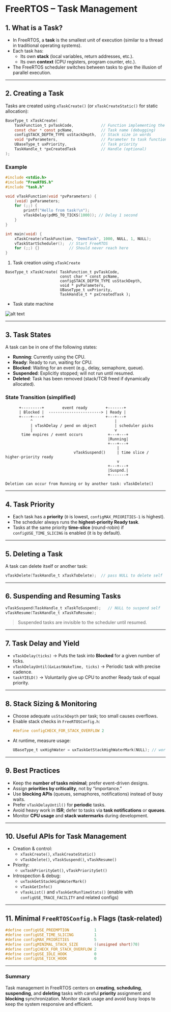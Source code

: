 # FreeRTOS – Task Management

## 1. What is a Task?
- In FreeRTOS, a **task** is the smallest unit of execution (similar to a thread in traditional operating systems).
- Each task has:
  - Its own **stack** (local variables, return addresses, etc.).
  - Its own **context** (CPU registers, program counter, etc.).
- The FreeRTOS scheduler switches between tasks to give the illusion of parallel execution.

---

## 2. Creating a Task
Tasks are created using `xTaskCreate()` (or `xTaskCreateStatic()` for static allocation):

```c
BaseType_t xTaskCreate(
    TaskFunction_t pvTaskCode,            // Function implementing the task
    const char * const pcName,            // Task name (debugging)
    configSTACK_DEPTH_TYPE usStackDepth,  // Stack size in words
    void *pvParameters,                   // Parameter to task function
    UBaseType_t uxPriority,               // Task priority
    TaskHandle_t *pxCreatedTask           // Handle (optional)
);
```

### Example
```c
#include <stdio.h>
#include "FreeRTOS.h"
#include "task.h"

void vTaskFunction(void *pvParameters) {
    (void) pvParameters;
    for (;;) {
        printf("Hello from task!\n");
        vTaskDelay(pdMS_TO_TICKS(1000)); // Delay 1 second
    }
}

int main(void) {
    xTaskCreate(vTaskFunction, "DemoTask", 1000, NULL, 1, NULL);
    vTaskStartScheduler();  // Start FreeRTOS
    for (;;) {}             // Should never reach here
}
```

1. Task creation using `xTaskCreate`

```
BaseType_t xTaskCreate( TaskFunction_t pvTaskCode,
                        const char * const pcName,
                        configSTACK_DEPTH_TYPE usStackDepth,
                        void * pvParameters,
                        UBaseType_t uxPriority,
                        TaskHandle_t * pxCreatedTask );
```
- Task state machine

![alt text](image.png)

---

## 3. Task States
A task can be in one of the following states:

- **Running**: Currently using the CPU.
- **Ready**: Ready to run, waiting for CPU.
- **Blocked**: Waiting for an event (e.g., delay, semaphore, queue).
- **Suspended**: Explicitly stopped; will not run until resumed.
- **Deleted**: Task has been removed (stack/TCB freed if dynamically allocated).

### State Transition (simplified)
```
      +---------+        event ready        +-------+
      | Blocked |  -----------------------> | Ready |
      +----+----+                           +---+---+
           ^                                    |
           | vTaskDelay / pend on object        | scheduler picks
           |                                    v
       time expires / event occurs           +---+---+
                                             |Running|
                                             +---+---+
                                                 |
                              vTaskSuspend()     | time slice / higher-priority ready
                                                 v
                                             +---+---+
                                             |Suspnd.|
                                             +-------+

Deletion can occur from Running or by another task: vTaskDelete()
```

---

## 4. Task Priority
- Each task has a **priority** (`0` is lowest, `configMAX_PRIORITIES-1` is highest).
- The scheduler always runs the **highest-priority Ready task**.
- Tasks at the same priority **time-slice** (round-robin) if `configUSE_TIME_SLICING` is enabled (it is by default).

---

## 5. Deleting a Task
A task can delete itself or another task:

```c
vTaskDelete(TaskHandle_t xTaskToDelete);  // pass NULL to delete self
```

---

## 6. Suspending and Resuming Tasks
```c
vTaskSuspend(TaskHandle_t xTaskToSuspend);   // NULL to suspend self
vTaskResume(TaskHandle_t xTaskToResume);
```

> Suspended tasks are invisible to the scheduler until resumed.

---

## 7. Task Delay and Yield
- `vTaskDelay(ticks)` → Puts the task into **Blocked** for a given number of ticks.
- `vTaskDelayUntil(&xLastWakeTime, ticks)` → Periodic task with precise cadence.
- `taskYIELD()` → Voluntarily give up CPU to another Ready task of equal priority.

---

## 8. Stack Sizing & Monitoring
- Choose adequate `usStackDepth` per task; too small causes overflows.
- Enable stack checks in `FreeRTOSConfig.h`:
  ```c
  #define configCHECK_FOR_STACK_OVERFLOW 2
  ```
- At runtime, measure usage:
  ```c
  UBaseType_t uxHighWater = uxTaskGetStackHighWaterMark(NULL); // words remaining
  ```

---

## 9. Best Practices
- Keep the **number of tasks minimal**; prefer event-driven designs.
- Assign **priorities by criticality**, not by “importance.”
- Use **blocking APIs** (queues, semaphores, notifications) instead of busy waits.
- Prefer `vTaskDelayUntil()` for **periodic** tasks.
- Avoid heavy work in **ISR**; defer to tasks via **task notifications** or **queues**.
- Monitor **CPU usage** and **stack watermarks** during development.

---

## 10. Useful APIs for Task Management
- Creation & control:
  - `xTaskCreate()`, `xTaskCreateStatic()`
  - `vTaskDelete()`, `vTaskSuspend()`, `vTaskResume()`
- Priority:
  - `uxTaskPriorityGet()`, `vTaskPrioritySet()`
- Introspection & debug:
  - `uxTaskGetStackHighWaterMark()`
  - `vTaskGetInfo()`
  - `vTaskList()` and `vTaskGetRunTimeStats()` (enable with `configUSE_TRACE_FACILITY` and related configs)

---

## 11. Minimal `FreeRTOSConfig.h` Flags (task-related)
```c
#define configUSE_PREEMPTION           1
#define configUSE_TIME_SLICING         1
#define configMAX_PRIORITIES           5
#define configMINIMAL_STACK_SIZE       ((unsigned short)70)
#define configCHECK_FOR_STACK_OVERFLOW 2
#define configUSE_IDLE_HOOK            0
#define configUSE_TICK_HOOK            0
```

---

### Summary
Task management in FreeRTOS centers on **creating**, **scheduling**, **suspending**, and **deleting** tasks with careful **priority** assignment and **blocking** synchronization. Monitor stack usage and avoid busy loops to keep the system responsive and efficient.
